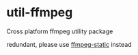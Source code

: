 util-ffmpeg
=============


Cross platform ffmpeg utility package

redundant, please use [ffmpeg-static](https://github.com/eugeneware/ffmpeg-static) instead
